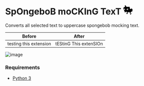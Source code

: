 # SpOngeboB moCKInG TexT <img src="icon.png" alt="image" width="30"/>

Converts all selected text to uppercase spongebob mocking text.

Before|After
-|-
testing this extension|tEStinG This extenSIOn

<img src="https://mobilesyrup.com/wp-content/uploads/2019/01/mocking-spongebob.jpg" alt="image" width="600"/>

<br>

### Requirements

- [Python 3](https://www.python.org/downloads/)
